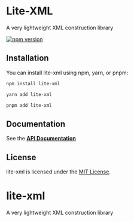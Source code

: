 # Lite-XML
A very lightweight XML construction library

[![npm version](https://badge.fury.io/js/lite-xml.svg)](https://badge.fury.io/js/lite-xml)

## Installation

You can install lite-xml using npm, yarn, or pnpm:

```bash
npm install lite-xml
```

```bash
yarn add lite-xml
```

```bash
pnpm add lite-xml
```

## Documentation
See the [**API Documentation**](docs/README.md)

## License
lite-xml is licensed under the [MIT License](https://opensource.org/licenses/MIT).


# lite-xml
A very lightweight XML construction library
